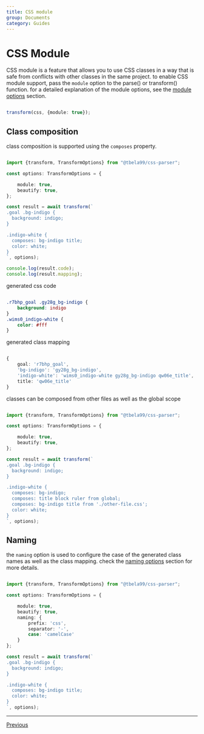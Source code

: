 ```yaml
---
title: CSS module
group: Documents
category: Guides
---
```


# CSS Module

CSS module is a feature that allows you to use CSS classes in a way that is safe from conflicts with other classes in the same project.
to enable CSS module support, pass the `module` option to the parse() or transform() function.
for a detailed explanation of the module options, see the [module options](../docs/interfaces/node.ParserOptions.html#module) section.

```typescript

transform(css, {module: true});

```
## Class composition

class composition is supported using the `composes` property.

```typescript

import {transform, TransformOptions} from "@tbela99/css-parser";

const options: TransformOptions = {

    module: true,
    beautify: true,
};

const result = await transform(`
.goal .bg-indigo {
  background: indigo;
}

.indigo-white {
  composes: bg-indigo title;
  color: white;
}
`, options);

console.log(result.code);
console.log(result.mapping);


```

generated css code

```css

.r7bhp_goal .gy28g_bg-indigo {
    background: indigo
}
.wims0_indigo-white {
    color: #fff
}
```
generated class mapping

```typescript

{
    goal: 'r7bhp_goal',
    'bg-indigo': 'gy28g_bg-indigo',
    'indigo-white': 'wims0_indigo-white gy28g_bg-indigo qw06e_title',
    title: 'qw06e_title'
}
```

classes can be composed from other files as well as the global scope

```typescript

import {transform, TransformOptions} from "@tbela99/css-parser";

const options: TransformOptions = {

    module: true,
    beautify: true,
};

const result = await transform(`
.goal .bg-indigo {
  background: indigo;
}

.indigo-white {
  composes: bg-indigo;
  composes: title block ruler from global;
  composes: bg-indigo title from './other-file.css';
  color: white;
}
`, options);

```

## Naming

the `naming` option is used to configure the case of the generated class names as well as the class mapping. check the [naming options](../docs/interfaces/node.ModuleOptions.html#naming) section for more details.

```typescript

import {transform, TransformOptions} from "@tbela99/css-parser";

const options: TransformOptions = {

    module: true,
    beautify: true,
    naming: {
        prefix: 'css',
        separator: '-',
        case: 'camelCase'
    }
};

const result = await transform(`
.goal .bg-indigo {
  background: indigo;
}

.indigo-white {
  composes: bg-indigo title;
  color: white;
}
`, options);

```

------
[Previous](./validation.md) 